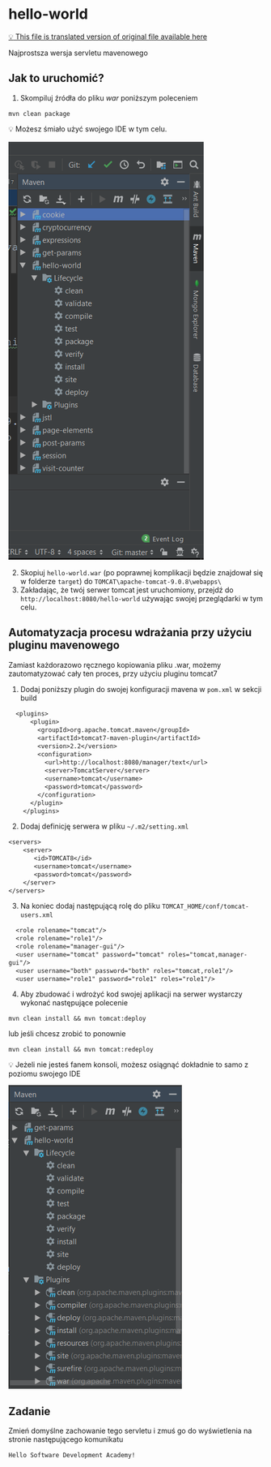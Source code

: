 # hello-world

[:bulb: This file is translated version of original file available here](README.md)

Najprostsza wersja servletu mavenowego

## Jak to uruchomić?

1. Skompiluj źródła do pliku *war* poniższym poleceniem
```
mvn clean package
```

:bulb: Możesz śmiało użyć swojego IDE w tym celu.

![.images/ide.png](.images/ide.png)

2. Skopiuj `hello-world.war` (po poprawnej komplikacji będzie znajdował się w folderze `target`) do `TOMCAT\apache-tomcat-9.0.8\webapps\`
3. Zakładając, że twój serwer tomcat jest uruchomiony, przejdź do `http://localhost:8080/hello-world` używając swojej przeglądarki w tym celu.

## Automatyzacja procesu wdrażania przy użyciu pluginu mavenowego
Zamiast każdorazowo ręcznego kopiowania pliku .war, możemy zautomatyzować cały ten proces, przy użyciu pluginu tomcat7
1. Dodaj poniższy plugin do swojej konfiguracji mavena w `pom.xml` w sekcji build
```
  <plugins>
      <plugin>
        <groupId>org.apache.tomcat.maven</groupId>
        <artifactId>tomcat7-maven-plugin</artifactId>
        <version>2.2</version>
        <configuration>
          <url>http://localhost:8080/manager/text</url>
          <server>TomcatServer</server>
          <username>tomcat</username>
          <password>tomcat</password>
        </configuration>
      </plugin>
    </plugins>
```

2. Dodaj definicję serwera w pliku `~/.m2/setting.xml`
```
<servers>  
    <server>
       <id>TOMCAT8</id>
       <username>tomcat</username>
       <password>tomcat</password>
    </server>
</servers> 
```
3. Na koniec dodaj następującą rolę do pliku `TOMCAT_HOME/conf/tomcat-users.xml`
```
  <role rolename="tomcat"/>
  <role rolename="role1"/>
  <role rolename="manager-gui"/>
  <user username="tomcat" password="tomcat" roles="tomcat,manager-gui"/>
  <user username="both" password="both" roles="tomcat,role1"/>
  <user username="role1" password="role1" roles="role1"/>
```
4. Aby zbudować i wdrożyć kod swojej aplikacji na serwer wystarczy wykonać następujące polecenie
```
mvn clean install && mvn tomcat:deploy
```
lub jeśli chcesz zrobić to ponownie
```
mvn clean install && mvn tomcat:redeploy
```
:bulb: Jeżeli nie jesteś fanem konsoli, możesz osiągnąć dokładnie to samo z poziomu swojego IDE

![.images/deploy_plugin.png](.images/deploy_plugin.png)

## Zadanie

Zmień domyślne zachowanie tego servletu i zmuś go do wyświetlenia na stronie następującego komunikatu
```
Hello Software Development Academy!
```
